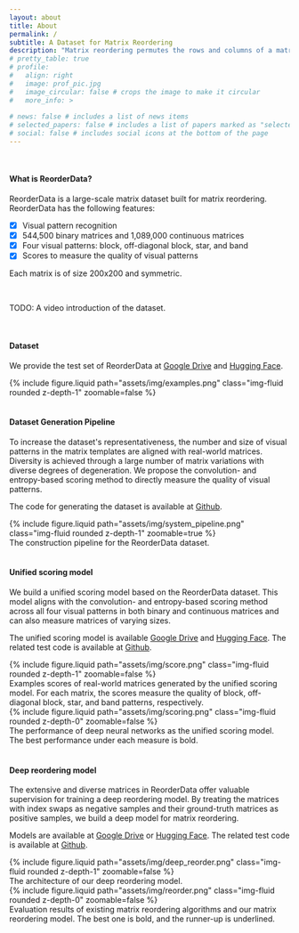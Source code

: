 ```yaml
---
layout: about
title: About
permalink: /
subtitle: A Dataset for Matrix Reordering
description: "Matrix reordering permutes the rows and columns of a matrix to reveal meaningful visual patterns, such as blocks that represent clusters.A comprehensive collection of such matrices and their scores for measuring the quality of visual patterns in these matrices contributes to building a benchmark for selecting or designing an appropriate reordering algorithm for a task of interest.In this paper, we build a matrix reordering dataset, ReorderData, with the goal of advancing matrix reordering techniques.This is achieved by generating a large set of diverse and representative matrices and scoring these matrices with a convolution- and entropy-based method. Our dataset contains 544,500 binary matrices and 1,089,000 continuous matrices, each featuring one of four visual patterns: block, off-diagonal block, star, or band. We demonstrate the usefulness of ReorderData through three main applications in matrix reordering: 1) evaluating different reordering algorithms, 2) creating a unified scoring model to measure the visual patterns in any matrix, and 3) developing a deep learning model for matrix reordering."
# pretty_table: true
# profile:
#   align: right
#   image: prof_pic.jpg
#   image_circular: false # crops the image to make it circular
#   more_info: >
 
# news: false # includes a list of news items
# selected_papers: false # includes a list of papers marked as "selected={true}"
# social: false # includes social icons at the bottom of the page
---
```

<br />

<h4><span class="font-weight-bold">What is ReorderData?</span></h4>

ReorderData is a large-scale matrix dataset built for matrix reordering. ReorderData has the following features:

- [x] Visual pattern recognition
- [x] 544,500 binary matrices and 1,089,000 continuous matrices
- [x] Four visual patterns: block, off-diagonal block, star, and band
- [x] Scores to measure the quality of visual patterns

Each matrix is of size 200x200 and symmetric.

<br />

TODO: A video introduction of the dataset.

<br />

<h4><span class="font-weight-bold">Dataset</span></h4>

We provide the test set of ReorderData at [Google Drive](https://drive.google.com/drive/folders/1OSSXmXupKJJgr8V0pESfGUzMTbCmnNiN) and [Hugging Face](https://huggingface.co/datasets/reorderdata/ReorderData).

<div class="col-sm mt-0 mt-md-0">
    {% include figure.liquid path="assets/img/examples.png" class="img-fluid rounded z-depth-1" zoomable=false %}
</div>

<br />

<h4><span class="font-weight-bold">Dataset Generation Pipeline</span></h4>

To increase the dataset's representativeness, the number and size of visual patterns in the matrix templates are aligned with real-world matrices. Diversity is achieved through a large number of matrix variations with diverse degrees of degeneration. We propose the convolution- and entropy-based scoring method to directly measure the quality of visual patterns.

The code for generating the dataset is available at [Github](https://github.com/reorderdata/reorderdata_code).

<div class="row justify-content-sm-center">
<div class="col-sm mt-0 mt-md-0">
    {% include figure.liquid path="assets/img/system_pipeline.png" class="img-fluid rounded z-depth-1" zoomable=true %}
</div>
</div>
<div class="caption">
    The construction pipeline for the ReorderData dataset.
</div>


<br />

<h4><span class="font-weight-bold">Unified scoring model</span></h4>

We build a unified scoring model based on the ReorderData dataset. This model aligns with the convolution- and entropy-based scoring method across all four visual patterns in both binary and continuous matrices and can also measure matrices of varying sizes. 

The unified scoring model is available [Google Drive](https://drive.google.com/drive/folders/1OSSXmXupKJJgr8V0pESfGUzMTbCmnNiN) and [Hugging Face](https://huggingface.co/reorderdata/unified_scoring_model). The related test code is available at [Github](https://github.com/reorderdata/reorderdata_code).

<div class="row justify-content-sm-center">
    <div class="col-sm-8 mt-4 mt-md-0">
        {% include figure.liquid 
            path="assets/img/score.png" 
            class="img-fluid rounded z-depth-1" 
            zoomable=false 
        %}
    </div>
</div>
<div class="caption">
    Examples scores of real-world matrices generated by the unified scoring model. For each matrix, the scores measure the quality of block, off-diagonal block, star, and band patterns, respectively.
</div>

<div class="row justify-content-sm-center">
    <div class="col-sm-10 mt-4 mt-md-0">
        {% include figure.liquid 
            path="assets/img/scoring.png" 
            class="img-fluid rounded z-depth-0" 
            zoomable=false 
        %}
    </div>
</div>
<div class="caption">
    The performance of deep neural networks as the unified scoring model. The best performance under each measure is bold.
</div>

<br />

<h4><span class="font-weight-bold">Deep reordering model</span></h4>

The extensive and diverse matrices in ReorderData offer valuable supervision for training a deep reordering model. By treating the matrices with index swaps as negative samples and their ground-truth matrices as positive samples, we build a deep model for matrix reordering.

Models are available at [Google Drive](https://drive.google.com/drive/folders/1OSSXmXupKJJgr8V0pESfGUzMTbCmnNiN) or [Hugging Face](https://huggingface.co/reorderdata/reordering_model). The related test code is available at [Github](https://github.com/reorderdata/reorderdata_code).

<div class="row justify-content-sm-center">
    <div class="col-sm-8 mt-4 mt-md-0">
        {% include figure.liquid 
            path="assets/img/deep_reorder.png" 
            class="img-fluid rounded z-depth-1" 
            zoomable=false 
        %}
    </div>
</div>
<div class="caption">
    The architecture of our deep reordering model.
</div>

<div class="row justify-content-sm-center">
    <div class="col-sm-10 mt-4 mt-md-0">
        {% include figure.liquid 
            path="assets/img/reorder.png" 
            class="img-fluid rounded z-depth-0" 
            zoomable=false 
        %}
    </div>
</div>
<div class="caption">
    Evaluation results of existing matrix reordering algorithms and our matrix reordering model. The best one is bold, and the runner-up is underlined.
</div>

<br />






